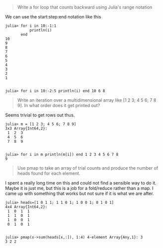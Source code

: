 > Write a for loop that counts backward using Julia's range notation

We can use the start:step:end notation like this

<p><code>julia&gt; for i in 10:-1:1
           println(i)
       end
10
9
8
7
6
5
4
3
2
1

julia&gt; for i in 10:-2:5
           println(i)
       end
10
6
8</code></p>

> Write an iteration over a multidimensional array like [1 2 3; 4 5 6; 7 8 9]. In what order does it get printed out?

Seems trivial to get rows out thus.

<p><code>julia&gt; m = [1 2 3; 4 5 6; 7 8 9]
3x3 Array{Int64,2}:
 1  2  3
 4  5  6
 7  8  9

julia&gt; for i in m
          println(m[i])
       end
1
2
3
4
5
6
7
8
9</code></p>

> Use pmap to take an array of trial counts and produce the number of heads found for each element.

I spent a really long time on this and could not find a sensible way to do it. Maybe it is just me, but this is a job for a fold/reduce rather than a map. I came up with something that works but not sure if it is what we are after.

<p><code>julia&gt; heads=[1 0 1 1; 1 1 0 1; 1 0 0 1; 0 1 0 1]
4x4 Array{Int64,2}:
 1  0  1  1
 1  1  0  1
 1  0  0  1
 0  1  0  1

julia&gt; pmap(x-&gt;sum(heads[x,:]), 1:4)
4-element Array{Any,1}:
 3
 3
 2
 2</code></p>
